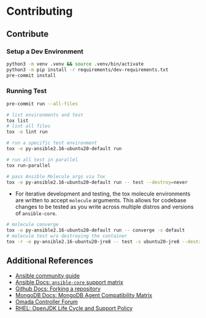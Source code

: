# Contributing

## Contribute

### Setup a Dev Environment

```sh
python3 -m venv .venv && source .venv/bin/activate
python3 -m pip install -r requirements/dev-requirements.txt
pre-commit install
```

### Running Test

```sh
pre-commit run --all-files

# list environments and test
tox list
# lint all files
tox -e lint run

# run a specific test environment
tox -e py-ansible2.16-ubuntu20-default run

# run all test in parallel
tox run-parallel

# pass Ansible Molecule args via Tox
tox -e py-ansible2.16-ubuntu20-default run -- test --destroy=never
```

- For iterative development and testing, the tox molecule environments are written to accept `molecule` arguments. This allows for codebase changes to be tested as you write across multiple distros and versions of `ansible-core`.

```sh
# molecule converge
tox -e py-ansible2.16-ubuntu20-default run -- converge -s default
# molecule test w/o destroying the container
tox -r -e py-ansible2.16-ubuntu20-jre8 -- test -s ubuntu20-jre8 --destroy=never
```

## Additional References

- [Ansible community guide](https://docs.ansible.com/ansible/devel/community/index.html)
- [Ansible Docs: `ansible-core` support matrix](https://docs.ansible.com/ansible/latest/reference_appendices/release_and_maintenance.html#ansible-core-support-matrix)
- [Github Docs: Forking a repository](https://docs.github.com/en/pull-requests/collaborating-with-pull-requests/working-with-forks/fork-a-repo#forking-a-repository)
- [MongoDB Docs: MongoDB Agent Compatibility Matrix](https://www.mongodb.com/docs/ops-manager/current/core/requirements/#operating-systems-compatible-with-the-mongodb-agent)
- [Omada Controller Forum](https://community.tp-link.com/en/business/forum/582)
- [RHEL: OpenJDK Life Cycle and Support Policy](https://access.redhat.com/articles/1299013)

